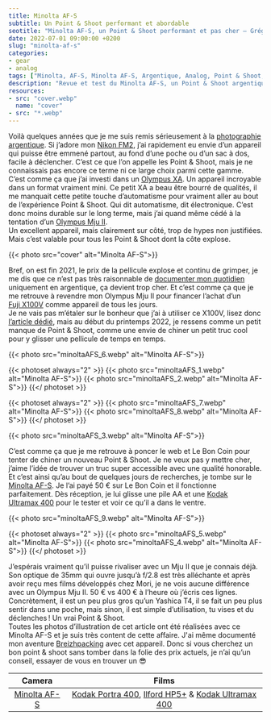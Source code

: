 ```yaml
---
title: Minolta AF-S
subtitle: Un Point & Shoot performant et abordable
seotitle: "Minolta AF-S, un Point & Shoot performant et pas cher — Grégory Mignard"
date: 2022-07-01 09:00:00 +0200
slug: "minolta-af-s"
categories:
- gear
- analog
tags: ["Minolta, AF-S, Minolta AF-S, Argentique, Analog, Point & Shoot, Autofocus, Automatique, Compact, Mju, Mju II, Contaxt T2, Yashica T4"]
description: "Revue et test du Minolta AF-S, un Point & Shoot argentique performant et abordable."
resources:
- src: "cover.webp"
  name: "cover"
- src: "*.webp"
---
```


Voilà quelques années que je me suis remis sérieusement à la [photographie argentique](https://gregorymignard.com/analog/). Si j’adore mon [Nikon FM2](https://gregorymignard.com/nikon-fm2/), j’ai rapidement eu envie d’un appareil qui puisse être emmené partout, au fond d’une poche ou d’un sac à dos, facile à déclencher. C’est ce que l’on appelle les Point & Shoot, mais je ne connaissais pas encore ce terme ni ce large choix parmi cette gamme.  
C’est comme ça que j’ai investi dans un [Olympus XA](https://gregorymignard.com/olympus-xa/). Un appareil incroyable dans un format vraiment mini. Ce petit XA a beau être bourré de qualités, il me manquait cette petite touche d’automatisme pour vraiment aller au bout de l’expérience Point & Shoot. Qui dit automatisme, dit électronique. C’est donc moins durable sur le long terme, mais j’ai quand même cédé à la tentation d’un [Olympus Mju II](https://gregorymignard.com/olympus-mju-ii/).  
Un excellent appareil, mais clairement sur côté, trop de hypes non justifiées. Mais c’est valable pour tous les Point & Shoot dont la côte explose.

{{< photo src="cover" alt="Minolta AF-S">}}

Bref, on est fin 2021, le prix de la pellicule explose et continu de grimper, je me dis que ce n’est pas très raisonnable de [documenter mon quotidien](https://gregorymignard.com/everyday/) uniquement en argentique, ça devient trop cher. Et c’est comme ça que je me retrouve à revendre mon Olympus Mju II pour financer l’achat d’un [Fuji X100V](https://gregorymignard.com/fujifilm-x100v/) comme appareil de tous les jours.  
Je ne vais pas m’étaler sur le bonheur que j’ai à utiliser ce X100V, lisez donc [l’article dédié](https://gregorymignard.com/fujifilm-x100v/), mais au début du printemps 2022, je ressens comme un petit manque de Point & Shoot, comme une envie de chiner un petit truc cool pour y glisser une pellicule de temps en temps.

{{< photo src="minoltaAFS_6.webp" alt="Minolta AF-S">}}

{{< photoset always="2" >}}
{{< photo src="minoltaAFS_1.webp" alt="Minolta AF-S">}}
{{< photo src="minoltaAFS_2.webp" alt="Minolta AF-S">}}
{{</ photoset >}}

{{< photoset always="2" >}}
{{< photo src="minoltaAFS_7.webp" alt="Minolta AF-S">}}
{{< photo src="minoltaAFS_8.webp" alt="Minolta AF-S">}}
{{</ photoset >}}

{{< photo src="minoltaAFS_3.webp" alt="Minolta AF-S">}}

C’est comme ça que je me retrouve à poncer le web et Le Bon Coin pour tenter de chiner un nouveau Point & Shoot. Je ne veux pas y mettre cher, j’aime l’idée de trouver un truc super accessible avec une qualité honorable. Et c’est ainsi qu’au bout de quelques jours de recherches, je tombe sur le [Minolta AF-S](https://www.collection-appareils.fr/x/html/appareil-12550-Minolta_AF-S.html). Je l’ai payé 50 € sur Le Bon Coin et il fonctionne parfaitement. Dès réception, je lui glisse une pile AA et une [Kodak Ultramax 400](https://www.digit-photo.com/KODAK-Ultramax-400-135-36-Poses-X3-rKODAK41024389.html?dpa_id=23) pour le tester et voir ce qu’il a dans le ventre.

{{< photo src="minoltaAFS_9.webp" alt="Minolta AF-S">}}

{{< photoset always="2" >}}
{{< photo src="minoltaAFS_5.webp" alt="Minolta AF-S">}}
{{< photo src="minoltaAFS_4.webp" alt="Minolta AF-S">}}
{{</ photoset >}}

J’espérais vraiment qu’il puisse rivaliser avec un Mju II que je connais déjà. Son optique de 35mm qui ouvre jusqu’à f/2.8 est très alléchante et après avoir reçu mes films développés chez Mori, je ne vois aucune différence avec un Olympus Mju II. 50 € vs 400 € à l’heure où j’écris ces lignes.  
Concrètement, il est un peu plus gros qu’un Yashica T4, il se fait un peu plus sentir dans une poche, mais sinon, il est simple d’utilisation, tu vises et du déclenches ! Un vrai Point & Shoot.  
Toutes les photos d’illustration de cet article ont été réalisées avec ce Minolta AF-S et je suis très content de cette affaire. J'ai même documenté mon aventure [Breizhpacking](https://gregorymignard.com/breizhpacking/) avec cet appareil. Donc si vous cherchez un bon point & shoot sans tomber dans la folie des prix actuels, je n’ai qu’un conseil, essayer de vous en trouver un 😎

| Camera | Films |
|:-------:|:------:|
| [Minolta AF-S](https://gregorymignard.com/minolta-af-s/) | [Kodak Portra 400](https://www.digit-photo.com/KODAK-Portra-400-135-36-Poses-X5-rKFILM386.html?dpa_id=23), [Ilford HP5+](https://www.digit-photo.com/ILFORD-HP5-135-400asa-36-Poses-rFNBI1574577.html?dpa_id=23) & [Kodak Ultramax 400](https://www.digit-photo.com/KODAK-Ultramax-400-135-36-Poses-X3-rKODAK41024389.html?dpa_id=23) |
